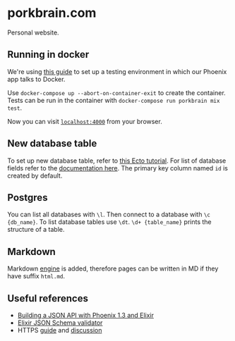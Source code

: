 # porkbrain.com

Personal website.

## Running in docker
We're using [this guide][docker-with-phoenix] to set up a testing environment in
which our Phoenix app talks to Docker.

Use `docker-compose up --abort-on-container-exit` to create the container. Tests
can be run in the container with `docker-compose run porkbrain mix test`.

Now you can visit [`localhost:4000`](http://localhost:4000) from your browser.

## New database table
To set up new database table, refer to [this Ecto tutorial][ecto-new-table]. For
list of database fields refer to the [documentation here][ecto-types]. The
primary key column named `id` is created by default.

## Postgres
You can list all databases with `\l`. Then connect to a database with
`\c {db_name}`. To list database tables use `\dt`. `\d+ {table_name}` prints the
structure of a table.

## Markdown
Markdown [engine][md-engine] is added, therefore pages can be written in MD if
they have suffix `html.md`.

## Useful references
- [Building a JSON API with Phoenix 1.3 and Elixir][building-json-api]
- [Elixir JSON Schema validator][validate-json-schema]
- HTTPS [guide][plug-ssl] and [discussion][ssl-discussion]

<!-- Invisible List of References -->
[docker-with-phoenix]: https://github.com/fireproofsocks/phoenix-docker-compose
[ecto-new-table]: https://hexdocs.pm/phoenix/ecto.html
[ecto-types]: https://hexdocs.pm/ecto/Ecto.Type.html#types
[building-json-api]: https://dev.to/lobo_tuerto/building-a-json-api-with-phoenix-13-and-elixir-ooo
[validate-json-schema]: https://github.com/jonasschmidt/ex_json_schema
[md-engine]: https://github.com/boydm/phoenix_markdown
[plug-ssl]: https://github.com/elixir-plug/plug/pull/803/files
[ssl-discussion]: https://elixirforum.com/t/https-ssl-phoenix-1-4/18868/6
